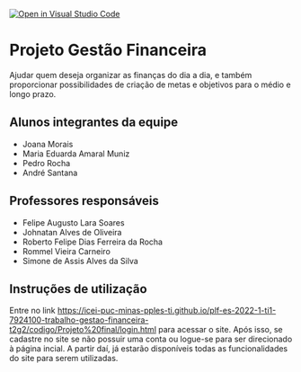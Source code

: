 [![Open in Visual Studio Code](https://classroom.github.com/assets/open-in-vscode-c66648af7eb3fe8bc4f294546bfd86ef473780cde1dea487d3c4ff354943c9ae.svg)](https://classroom.github.com/online_ide?assignment_repo_id=7553672&assignment_repo_type=AssignmentRepo)
# Projeto Gestão Financeira
Ajudar quem deseja organizar as finanças do dia a dia, e também proporcionar possibilidades de criação de metas e objetivos para o médio e longo prazo.

## Alunos integrantes da equipe

* Joana Morais
* Maria Eduarda Amaral Muniz
* Pedro Rocha
* André Santana

## Professores responsáveis

* Felipe Augusto Lara Soares
* Johnatan Alves de Oliveira
* Roberto Felipe Dias Ferreira da Rocha
* Rommel Vieira Carneiro
* Simone de Assis Alves da Silva

## Instruções de utilização

Entre no link https://icei-puc-minas-pples-ti.github.io/plf-es-2022-1-ti1-7924100-trabalho-gestao-financeira-t2g2/codigo/Projeto%20final/login.html para acessar o site. Após isso, se cadastre no site se não possuir uma conta ou logue-se para ser direcionado à página incial. A partir daí, já estarão disponíveis todas as funcionalidades do site para serem utilizadas.
